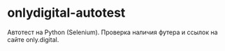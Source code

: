 # onlydigital-autotest
Автотест на Python (Selenium). Проверка наличия футера и ссылок на сайте only.digital.
